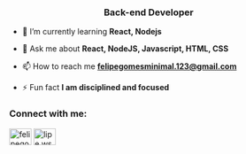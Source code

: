 <h3 align="center">Back-end Developer</h3>

- 🌱 I’m currently learning **React, Nodejs**

- 💬 Ask me about **React, NodeJS, Javascript, HTML, CSS**

- 📫 How to reach me **felipegomesminimal.123@gmail.com**

- ⚡ Fun fact **I am disciplined and focused**

<h3 align="left">Connect with me:</h3>
<p align="left">
<a href="https://twitter.com/felipegomes3g" target="blank"><img align="center" src="https://raw.githubusercontent.com/rahuldkjain/github-profile-readme-generator/master/src/images/icons/Social/twitter.svg" alt="felipegomes3g" height="30" width="40" /></a>
<a href="https://instagram.com/lipe.ws7_____" target="blank"><img align="center" src="https://raw.githubusercontent.com/rahuldkjain/github-profile-readme-generator/master/src/images/icons/Social/instagram.svg" alt="lipe.ws7_____" height="30" width="40" /></a>
</p>


